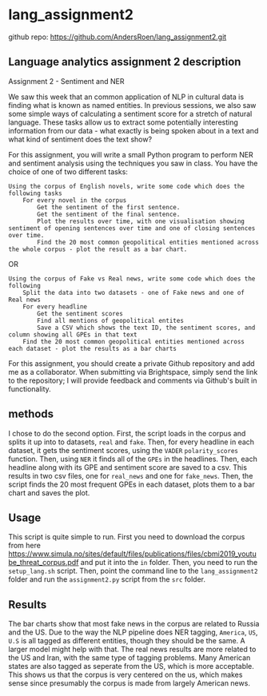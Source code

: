 # lang_assignment2

github repo: https://github.com/AndersRoen/lang_assignment2.git

## Language analytics assignment 2 description
Assignment 2 - Sentiment and NER

We saw this week that an common application of NLP in cultural data is finding what is known as named entities. In previous sessions, we also saw some simple ways of calculating a sentiment score for a stretch of natural language. These tasks allow us to extract some potentially interesting information from our data - what exactly is being spoken about in a text and what kind of sentiment does the text show?

For this assignment, you will write a small Python program to perform NER and sentiment analysis using the techniques you saw in class. You have the choice of one of two different tasks:

    Using the corpus of English novels, write some code which does the following tasks
        For every novel in the corpus
            Get the sentiment of the first sentence.
            Get the sentiment of the final sentence.
            Plot the results over time, with one visualisation showing sentiment of opening sentences over time and one of closing sentences over time.
            Find the 20 most common geopolitical entities mentioned across the whole corpus - plot the result as a bar chart.

OR

    Using the corpus of Fake vs Real news, write some code which does the following
        Split the data into two datasets - one of Fake news and one of Real news
        For every headline
            Get the sentiment scores
            Find all mentions of geopolitical entites
            Save a CSV which shows the text ID, the sentiment scores, and column showing all GPEs in that text
        Find the 20 most common geopolitical entities mentioned across each dataset - plot the results as a bar charts

For this assignment, you should create a private Github repository and add me as a collaborator. When submitting via Brightspace, simply send the link to the repository; I will provide feedback and comments via Github's built in functionality.

## methods
I chose to do the second option.
First, the script loads in the corpus and splits it up into to datasets, ```real``` and ```fake```. Then, for every headline in each dataset, it gets the sentiment scores, using the ```VADER``` ```polarity_scores``` function. Then, using ```NER``` it finds all of the ```GPEs``` in the headlines. Then, each headline along with its GPE and sentiment score are saved to a csv. This results in two csv files, one for ```real_news``` and one for ```fake_news```.
Then, the script finds the 20 most frequent GPEs in each dataset, plots them to a bar chart and saves the plot.

## Usage
This script is quite simple to run. First you need to download the corpus from here https://www.simula.no/sites/default/files/publications/files/cbmi2019_youtube_threat_corpus.pdf and put it into the ```in``` folder. Then, you need to run the ```setup_lang.sh``` script. Then, point the command line to the ```lang_assignment2``` folder and run the ```assignment2.py``` script from the ```src``` folder.

## Results
The bar charts show that most fake news in the corpus are related to Russia and the US. Due to the way the NLP pipeline does NER tagging, ```America```, ```US```, ```U.S``` is all tagged as different entities, though they should be the same. A larger model might help with that. The real news results are more related to the US and Iran, with the same type of tagging problems. Many American states are also tagged as seperate from the US, which is more acceptable. This shows us that the corpus is very centered on the us, which makes sense since presumably the corpus is made from largely American news. 

